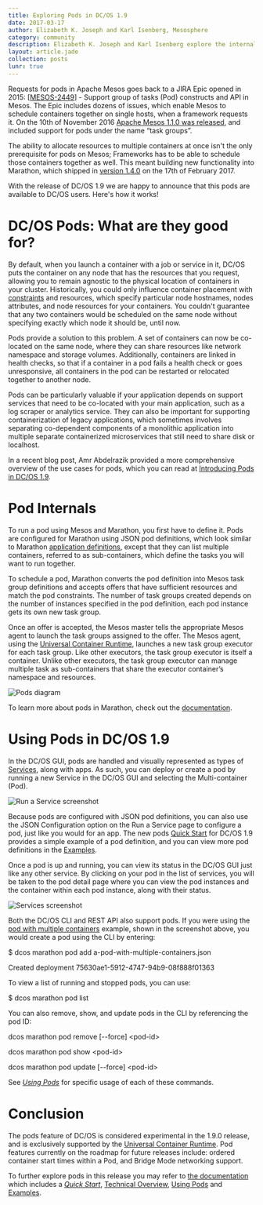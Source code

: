 ```yaml
---
title: Exploring Pods in DC/OS 1.9
date: 2017-03-17
author: Elizabeth K. Joseph and Karl Isenberg, Mesosphere
category: community
description: Elizabeth K. Joseph and Karl Isenberg explore the internals and give an example of pods in DC/OS 1.9
layout: article.jade
collection: posts
lunr: true
---
```


Requests for pods in Apache Mesos goes back to a JIRA Epic opened in 2015: \[[MESOS-2449](https://issues.apache.org/jira/browse/MESOS-2449)\] - Support group of tasks (Pod) constructs and API in Mesos. The Epic includes dozens of issues, which enable Mesos to schedule containers together on single hosts, when a framework requests it. On the 10th of November 2016 [Apache Mesos 1.1.0 was released](http://mesos.apache.org/blog/mesos-1-1-0-released/), and included support for pods under the name “task groups”.

The ability to allocate resources to multiple containers at once isn't the only prerequisite for pods on Mesos; Frameworks has to be able to schedule those containers together as well. This meant building new functionality into Marathon, which shipped in [version 1.4.0](https://github.com/mesosphere/marathon/releases/tag/v1.4.0) on the 17th of February 2017.

With the release of DC/OS 1.9 we are happy to announce that this pods are available to DC/OS users. Here's how it works!

DC/OS Pods: What are they good for?
===================================

By default, when you launch a container with a job or service in it, DC/OS puts the container on any node that has the resources that you request, allowing you to remain agnostic to the physical location of containers in your cluster. Historically, you could only influence container placement with [constraints](https://mesosphere.github.io/marathon/docs/constraints.html) and resources, which specify particular node hostnames, nodes attributes, and node resources for your containers. You couldn't guarantee that any two containers would be scheduled on the same node without specifying exactly which node it should be, until now.

Pods provide a solution to this problem. A set of containers can now be co-located on the same node, where they can share resources like network namespace and storage volumes. Additionally, containers are linked in health checks, so that if a container in a pod fails a health check or goes unresponsive, all containers in the pod can be restarted or relocated together to another node.

Pods can be particularly valuable if your application depends on support services that need to be co-located with your main application, such as a log scraper or analytics service. They can also be important for supporting containerization of legacy applications, which sometimes involves separating co-dependent components of a monolithic application into multiple separate containerized microservices that still need to share disk or localhost.

In a recent blog post, Amr Abdelrazik provided a more comprehensive overview of the use cases for pods, which you can read at [Introducing Pods in DC/OS 1.9](https://mesosphere.com/blog/2017/03/15/introducing-pods-dcos-1-9/).

Pod Internals
=============

To run a pod using Mesos and Marathon, you first have to define it. Pods are configured for Marathon using JSON pod definitions, which look similar to Marathon [application definitions](https://dcos.io/docs/1.9/usage/managing-services/application-basics/), except that they can list multiple containers, referred to as sub-containers, which define the tasks you will want to run together.

To schedule a pod, Marathon converts the pod definition into Mesos task group definitions and accepts offers that have sufficient resources and match the pod constraints. The number of task groups created depends on the number of instances specified in the pod definition, each pod instance gets its own new task group.

Once an offer is accepted, the Mesos master tells the appropriate Mesos agent to launch the task groups assigned to the offer. The Mesos agent, using the [Universal Container Runtime](https://dcos.io/docs/1.9/usage/containerizers/#dc-os-universal-container-runtime), launches a new task group executor for each task group. Like other executors, the task group executor is itself a container. Unlike other executors, the task group executor can manage multiple task as sub-containers that share the executor container’s namespace and resources.

<img src="/assets/images/blog/2017-03-17_pods_diagram.png" alt="Pods diagram" />

To learn more about pods in Marathon, check out the [documentation](http://mesosphere.github.io/marathon/docs/pods.html).

Using Pods in DC/OS 1.9
=======================

In the DC/OS GUI, pods are handled and visually represented as types of [Services](https://dcos.io/docs/1.9/overview/concepts/#dcos-service), along with apps. As such, you can deploy or create a pod by running a new Service in the DC/OS GUI and selecting the Multi-container (Pod).

<img src="/assets/images/blog/2017-03-17_pods_gui_1.jpg" alt="Run a Service screenshot" />

Because pods are configured with JSON pod definitions, you can also use the JSON Configuration option on the Run a Service page to configure a pod, just like you would for an app. The new pods [Quick Start](https://dcos.io/docs/1.9/usage/pods/quickstart/) for DC/OS 1.9 provides a simple example of a pod definition, and you can view more pod definitions in the [Examples](https://dcos.io/docs/1.9/usage/pods/examples/).

Once a pod is up and running, you can view its status in the DC/OS GUI just like any other service. By clicking on your pod in the list of services, you will be taken to the pod detail page where you can view the pod instances and the container within each pod instance, along with their status.

<img src="/assets/images/blog/2017-03-17_pods_gui_2.jpg" alt="Services screenshot" />

Both the DC/OS CLI and REST API also support pods. If you were using the [pod with multiple containers](https://dcos.io/docs/1.9/usage/pods/examples/#a-pod-with-multiple-containers) example, shown in the screenshot above, you would create a pod using the CLI by entering:

\$ dcos marathon pod add a-pod-with-multiple-containers.json

Created deployment 75630ae1-5912-4747-94b9-08f888f01363

To view a list of running and stopped pods, you can use:

\$ dcos marathon pod list

You can also remove, show, and update pods in the CLI by referencing the pod ID:

dcos marathon pod remove \[--force\] &lt;pod-id&gt;

dcos marathon pod show &lt;pod-id&gt;

dcos marathon pod update \[--force\] &lt;pod-id&gt;

See [*Using Pods*](https://dcos.io/docs/1.9/usage/pods/using-pods/) for specific usage of each of these commands.

Conclusion
==========

The pods feature of DC/OS is considered experimental in the 1.9.0 release, and is exclusively supported by the [Universal Container Runtime](https://dcos.io/docs/1.9/usage/containerizers/#dc-os-universal-container-runtime). Pod features currently on the roadmap for future releases include: ordered container start times within a Pod, and Bridge Mode networking support.

To further explore pods in this release you may refer to [the documentation](https://dcos.io/docs/1.9/usage/pods/) which includes a [*Quick Start*](https://dcos.io/docs/1.9/usage/pods/quickstart/), [Technical Overview](https://dcos.io/docs/1.9/usage/pods/technical-overview/), [Using Pods](https://dcos.io/docs/1.9/usage/pods/using-pods/) and [Examples](https://dcos.io/docs/1.9/usage/pods/examples/).
